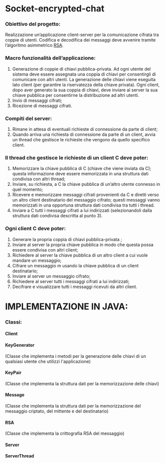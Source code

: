 # Socket-encrypted-chat


### Obiettivo del progetto:
Realizzazione un’applicazione client-server per la comunicazione cifrata tra coppie di utenti. Codifica e decodifica dei messaggi deve avvenire tramite l’algoritmo asimmetrico [RSA](https://it.wikipedia.org/wiki/RSA_(crittografia)).
### Macro funzionalità dell’applicazione:
1. Generazione di coppie di chiavi pubblica-privata. Ad ogni utente del sistema deve essere
   assegnata una coppia di chiavi per consentirgli di comunicare con altri utenti. La generazione
   delle chiavi viene eseguita lato client (per garantire la riservatezza della chiave privata). Ogni
   client, dopo aver generato la sua coppia di chiavi, deve inviare al server la sua chiave pubblica
   per consentirne la distribuzione ad altri utenti.
2. Invio di messaggi cifrati;
3. Ricezione di messaggi cifrati.

### Compiti del server:
1. Rimane in attesa di eventuali richieste di connessione da parte di client;
2. Quando arriva una richiesta di connessione da parte di un client, avvia un thread che gestisce
   le richieste che vengono da quello specifico client.

### Il thread che gestisce le richieste di un client C deve poter:
1. Memorizzare la chiave pubblica di C (chiave che viene inviata da C); questa informazione deve
   essere memorizzata in una struttura dati condivisa con altri thread;
2. Inviare, su richiesta, a C la chiave pubblica di un’altro utente connesso in quel momento;
3. Ricevere e memorizzare messaggi cifrati provenienti da C e diretti verso un altro client
   destinatario del messaggio cifrato; questi messaggi vanno memorizzati in una opportuna
   struttura dati condivisa tra tutti i thread.
4. Inviare a C tutti i messaggi cifrati a lui indirizzati (selezionandoli dalla struttura dati condivisa
   descritta al punto 3).

### Ogni client C deve poter:
1. Generare la propria coppia di chiavi pubblica-privata ;
2. Inviare al server la propria chiave pubblica in modo che questa possa essere condivisa con
   altri client;
3. Richiedere al server la chiave pubblica di un altro client a cui vuole mandare un messaggio;
4. Cifrare un messaggio m usando la chiave pubblica di un client destinatario;
5. Inviare al server un messaggio cifrato;
6. Richiedere al server tutti i messaggi cifrati a lui indirizzati;
7. Decifrare e visualizzare tutti i messaggi ricevuti da altri client.

# IMPLEMENTAZIONE IN JAVA:
### Classi:
#### Client

#### KeyGenerator
(Classe che implementa i metodi per la generazione delle chiavi di un qualsiasi utente che utilizzi l'applicazione)

#### KeyPair
(Classe che implementa la struttura dati per la memorizzazione delle chiavi)

#### Message
(Classe che implementa la struttura dati per la memorizzazione del messaggio criptato, del mittente e del destinatario)

#### RSA
(Classe che implementa la crittografia RSA del messaggio) 

#### Server

#### ServerThread

